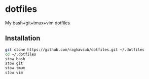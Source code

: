 # dotfiles

My bash+git+tmux+vim dotfiles

## Installation

```bash
git clone https://github.com/raghavsub/dotfiles.git ~/.dotfiles
cd ~/.dotfiles
stow bash
stow git
stow tmux
stow vim
```

